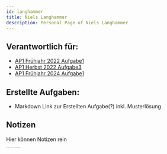 ```yaml
---
id: langhammer
title: Niels Langhammer
description: Personal Page of Niels Langhammer
---
```


## Verantwortlich für:

- [AP1 Frühjahr 2022 Aufgabe1](docs/AP1/2022/ap1f_2022/ap1f_2022_a1.md)
- [AP1 Herbst 2022 Aufgabe3](docs/AP1/2022/ap1h_2022/ap1h_2022_a3.md)
- [AP1 Frühjahr 2024 Aufgabe1](docs/AP1/2024/ap1f_2024/ap1f_2024_a1.md)

## Erstellte Aufgaben:

- Markdown Link zur Erstellten Aufgabe(?) inkl. Musterlösung

## Notizen
Hier können Notizen rein


<span style="font-size: 00.1em;">By viewing this site you agree to our Terms and Conditions</span>
